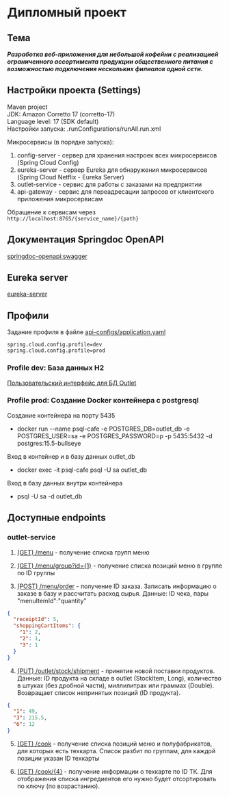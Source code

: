 # Дипломный проект

## Тема

**_Разработка веб-приложения для небольшой кофейни с реализацией ограниченного ассортимента 
продукции общественного питания с возможностью подключения нескольких филиалов одной сети._**

## Настройки проекта (Settings)

Maven project<br>
JDK: Amazon Corretto 17 (corretto-17)<br>
Language level: 17 (SDK default)<br>
Настройки запуска: .runConfigurations/runAll.run.xml

Микросервисы (в порядке запуска):

1. config-server - сервер для хранения настроек всех микросервисов (Spring Cloud Config)
2. eureka-server - сервер Eureka для обнаружения микросервисов (Spring Cloud Netflix - Eureka Server)
3. outlet-service - сервис для работы с заказами на предприятии
4. api-gateway - сервис для переадресации запросов от клиентского приложения микросервисам

Обращение к сервисам через `http://localhost:8765/{service_name}/{path}`

## Документация Springdoc OpenAPI

[springdoc-openapi:swagger](http://localhost:8765/swagger-ui.html)

## Eureka server

[eureka-server](http://localhost:8761/)

## Профили

Задание профиля в файле [api-configs/application.yaml](config-server/src/main/resources/api-configs/application.yaml)

`spring.cloud.config.profile=dev`<br>
`spring.cloud.config.profile=prod`

### Profile dev: База данных H2

[Пользовательский интерфейс для БД Outlet](http://localhost:8081/h2-ui/)

### Profile prod: Создание Docker контейнера с postgresql

Создание контейнера на порту 5435

* docker run --name psql-cafe -e POSTGRES_DB=outlet_db -e POSTGRES_USER=sa -e POSTGRES_PASSWORD=p -p 5435:5432
  -d postgres:15.5-bullseye

Вход в контейнер и в базу данных outlet_db

* docker exec -it psql-cafe psql -U sa outlet_db

Вход в базу данных внутри контейнера

* psql -U sa -d outlet_db

## Доступные endpoints

### outlet-service

1. [(GET) /menu](http://localhost:8765/outlet/menu) - получение списка групп меню

2. [(GET) /menu/group?id={1}](http://localhost:8765/outlet/menu/group?id=1) - получение списка
   позиций меню в группе по ID группы

3. [(POST) /menu/order](http://localhost:8765/outlet/menu/order) - получение ID заказа.
   Записать информацию о заказе в базу и рассчитать расход сырья.
   Данные: ID чека, пары "menuItemId":"quantity"

```json
{
  "receiptId": 5,
  "shoppingCartItems": {
    "1": 2,
    "2": 1,
    "3": 1
  }
}
```

4. [(PUT) /outlet/stock/shipment](http://localhost:8765/outlet/stock/shipment) - принятие
   новой поставки продуктов. Данные: ID продукта на складе в outlet (StockItem, Long),
   количество в штуках (без дробной части), миллилитрах или граммах (Double).
   Возвращает список непринятых позиций (ID продукта).

```json
{
  "1": 49,
  "3": 215.5,
  "6": 12
}
```

5. [(GET) /cook](http://localhost:8765/outlet/cook) - получение списка позиций меню и полуфабрикатов,
   для которых есть техкарта. Список разбит по группам, для каждой позиции указан ID техкарты

6. [(GET) /cook/{4}](http://localhost:8765/outlet/cook/4) - получение информации о техкарте по ID ТК. Для
   отображения списка ингредиентов его нужно будет отсортировать по ключу (по возрастанию).

